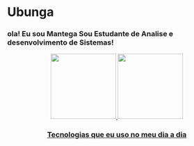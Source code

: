 # Ubunga
### ola! Eu sou Mantega Sou Estudante de Analise e desenvolvimento de Sistemas!

<div align="center">
  <a href="https://github.com/mantegaggmorte">
    <img height="150em" src="https://github-readme-stats.vercel.app/api?username=mantegaggmorte&count_private=true&include_all_commits=true&show_icons=true&theme=dracula&hide_border=false&show_owner=true"/>
    <img height="150em" src="https://github-readme-stats.vercel.app/api/top-langs/?username=mantegaggmorte&theme=dracula&hide_border=false&&layout=compact"/>

### Tecnologias que eu uso no meu dia a dia 
